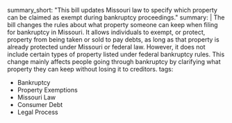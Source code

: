 summary_short: "This bill updates Missouri law to specify which property can be claimed as exempt during bankruptcy proceedings."
summary: |
  The bill changes the rules about what property someone can keep when filing for bankruptcy in Missouri. It allows individuals to exempt, or protect, property from being taken or sold to pay debts, as long as that property is already protected under Missouri or federal law. However, it does not include certain types of property listed under federal bankruptcy rules. This change mainly affects people going through bankruptcy by clarifying what property they can keep without losing it to creditors.
tags:
  - Bankruptcy
  - Property Exemptions
  - Missouri Law
  - Consumer Debt
  - Legal Process
